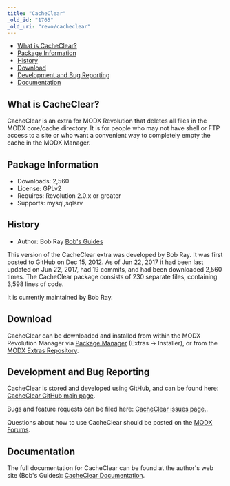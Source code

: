 ```yaml
---
title: "CacheClear"
_old_id: "1765"
_old_uri: "revo/cacheclear"
---
```


- [What is CacheClear?](#CacheClear-WhatisCacheClear)
- [Package Information](#CacheClear-Information)
- [History](#CacheClear-History)
- [Download](#CacheClear-Download)
- [Development and Bug Reporting](#CacheClear-DevelopmentandBugReporting)
- [Documentation](#CacheClear-Documentation)
 
## What is CacheClear?

CacheClear is an extra for MODX Revolution that deletes all files in the MODX core/cache directory. It is for people who may not have shell or FTP access to a site or who want a convenient way to completely empty the cache in the MODX Manager.

## Package Information

- Downloads: 2,560
- License: GPLv2
- Requires: Revolution 2.0.x or greater
- Supports: mysql,sqlsrv

## History

- Author: Bob Ray [Bob's Guides](https://bobsguides.com)

 This version of the CacheClear extra was developed by Bob Ray. It was first posted to GitHub on Dec 15, 2012. As of Jun 22, 2017 it had been last updated on Jun 22, 2017, had 19 commits, and had been downloaded 2,560 times. The CacheClear package consists of 230 separate files, containing 3,598 lines of code.

It is currently maintained by Bob Ray.

## Download

 CacheClear can be downloaded and installed from within the MODX Revolution Manager via [Package Manager](developing-in-modx/advanced-development/package-management "Package Manager") (Extras -> Installer), or from the [MODX Extras Repository](https://modx.com/extras/package/cacheclear).

## Development and Bug Reporting 

 CacheClear is stored and developed using GitHub, and can be found here: [CacheClear GitHub main page](https://github.com/BobRay/CacheClear).

 Bugs and feature requests can be filed here: [CacheClear issues page.](https://github.com/BobRay/CacheClear/issues).

Questions about how to use CacheClear should be posted on the [MODX Forums](https://forums.modx.com).

## Documentation

 The full documentation for CacheClear can be found at the author's web site (Bob's Guides): [CacheClear Documentation](https://bobsguides.com/cache-clear-tutorial.html).